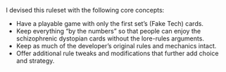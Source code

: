 I devised this ruleset with the following core concepts:

- Have a playable game with only the first set’s (Fake Tech) cards.
- Keep everything “by the numbers” so that people can enjoy the schizophrenic dystopian cards without the lore-rules arguments.
- Keep as much of the developer’s original rules and mechanics intact.
- Offer additional rule tweaks and modifications that further add choice and strategy.